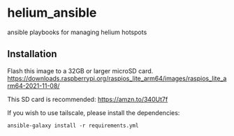 # helium_ansible

ansible playbooks for managing helium hotspots

## Installation

Flash this image to a 32GB or larger microSD card.
https://downloads.raspberrypi.org/raspios_lite_arm64/images/raspios_lite_arm64-2021-11-08/

This SD card is recommended: https://amzn.to/340Ut7f

If you wish to use tailscale, please install the dependencies:

```
ansible-galaxy install -r requirements.yml
```
